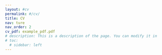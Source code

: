```yaml
---
layout: #cv
permalink: #/cv/
title: CV
nav: ture
nav_order: 2
cv_pdf: example_pdf.pdf
# description: This is a description of the page. You can modify it in 'pages/_cv.md'. You can also change or remove the top pdf download button.
# toc:
  # sidebar: left
---
```

